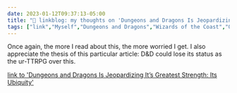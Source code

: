 ---date: 2023-01-12T09:37:13-05:00title: "🔗 linkblog: my thoughts on 'Dungeons and Dragons Is Jeopardizing It’s Greatest Strength: Its Ubiquity'"tags: ["link","Myself","Dungeons and Dragons","Wizards of the Coast","Open Gaming License"]---Once again, the more I read about this, the more worried I get. I also appreciate the thesis of this particular article: D&D could lose its status as the ur-TTRPG over this.   [link to 'Dungeons and Dragons Is Jeopardizing It’s Greatest Strength: Its Ubiquity'](https://www.vice.com/en/article/3ad9kn/dungeons-and-dragons-is-jeopardizing-its-greatest-strength-its-ubiquity)